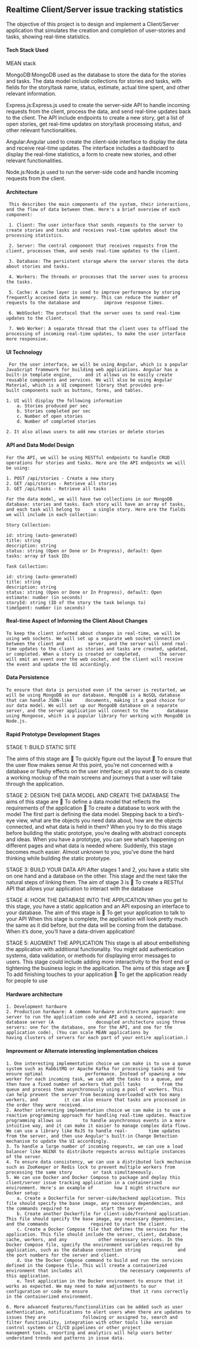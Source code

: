 ## Realtime Client/Server issue tracking statistics
The objective of this project is to design and implement a Client/Server application that simulates the creation and completion of user-stories and tasks, showing real-time statistics.

#### Tech Stack Used
MEAN stack

MongoDB:MongoDB used as the database to store the data for the stories and tasks. The data model include collections for stories and tasks, with fields for the story/task name, status, estimate, actual time spent, and other relevant information.

Express.js:Express.js used to create the server-side API to handle incoming requests from the client, process the data, and send real-time updates back to the client. The API include endpoints to create a new story, get a list of open stories, get real-time updates on story/task processing status, and other relevant functionalities.

Angular:Angular used to create the client-side interface to display the data and receive real-time updates. The interface includes a dashboard to display the real-time statistics, a form to create new stories, and other relevant functionalities.

Node.js:Node.js used to run the server-side code and handle incoming requests from the client.


#### Architecture

     This describes the main components of the system, their interactions, and the flow of data between them. Here's a brief overview of each component:

     1. Client: The user interface that sends requests to the server to create stories and tasks and receives real-time updates about the processing statistics.

     2. Server: The central component that receives requests from the client, processes them, and sends real-time updates to the client.

     3. Database: The persistent storage where the server stores the data about stories and tasks.

     4. Workers: The threads or processes that the server uses to process the tasks.

     5. Cache: A cache layer is used to improve performance by storing frequently accessed data in memory. This can reduce the number of requests to the database and         improve response times.

     6. WebSocket: The protocol that the server uses to send real-time updates to the client.

     7. Web Worker: A separate thread that the client uses to offload the processing of incoming real-time updates, to make the user interface more responsive.

#### UI Technology

     For the user interface, we will be using Angular, which is a popular JavaScript framework for building web applications. Angular has a built-in template engine,     and it allows us to easily create reusable components and services. We will also be using Angular Material, which is a UI component library that provides pre-       built components such as buttons, forms, and tables.
    
    1. UI will display the following information
        a. Stories produced per sec
        b. Stories completed per sec
        c. Number of open stories
        d. Number of completed stories

    2. It also allows users to add new stories or delete stories

#### API and Data Model Design

    For the API, we will be using RESTful endpoints to handle CRUD operations for stories and tasks. Here are the API endpoints we will be using:

    1. POST /api/stories - Create a new story
    2. GET /api/stories - Retrieve all stories
    3. GET /api/tasks - Retrieve all tasks
    
    For the data model, we will have two collections in our MongoDB database: stories and tasks. Each story will have an array of tasks, and each task will belong to     a single story. Here are the fields we will include in each collection:

    Story Collection:

    id: string (auto-generated)
    title: string
    description: string
    status: string (Open or Done or In Progress), default: Open
    tasks: array of task IDs

    Task Collection:

    id: string (auto-generated)
    title: string
    description: string
    status: string (Open or Done or In Progress), default: Open
    estimate: number (in seconds)
    storyId: string (ID of the story the task belongs to)
    timeSpent: number (in seconds)

#### Real-time Aspect of Informing the Client About Changes

    To keep the client informed about changes in real-time, we will be using web sockets. We will set up a separate web socket connection between the client and         server, and the server will send real-time updates to the client as stories and tasks are created, updated, or completed. When a story is created or completed,       the server will emit an event over the web socket, and the client will receive the event and update the UI accordingly.

#### Data Persistence

    To ensure that data is persisted even if the server is restarted, we will be using MongoDB as our database. MongoDB is a NoSQL database that can handle JSON-like     documents, making it a good choice for our data model. We will set up our MongoDB database on a separate server, and the server application will connect to the       database using Mongoose, which is a popular library for working with MongoDB in Node.js.

#### Rapid Prototype Development Stages

STAGE 1: BUILD STATIC SITE

The aims of this stage are
 To quickly figure out the layout
 To ensure that the user flow makes sense
At this point, you’re not concerned with a database or flashy effects on the user interface; all you want to do is create a working mockup of the main screens and journeys that a user will take through the application.

STAGE 2: DESIGN THE DATA MODEL AND CREATE THE DATABASE
The aims of this stage are
     To define a data model that reflects the requirements of the application
     To create a database to work with the model
The first part is defining the data model. Stepping back to a bird’s-eye view, what are the objects you need data about, how are the objects connected, and what data is held in them?
When you try to do this stage before building the static prototype, you’re dealing with abstract concepts and ideas. When you have a prototype, you can see what’s happening on different pages and what data is needed where. Suddenly, this stage becomes much easier. Almost unknown to you, you’ve done the hard thinking while building the static prototype.

STAGE 3: BUILD YOUR DATA API
After stages 1 and 2, you have a static site on one hand and a database on the other.
This stage and the next take the natural steps of linking them. The aim of stage 3 is
     To create a RESTful API that allows your application to interact with the database

STAGE 4: HOOK THE DATABASE INTO THE APPLICATION
When you get to this stage, you have a static application and an API exposing an interface to your database. The aim of this stage is
     To get your application to talk to your API
When this stage is complete, the application will look pretty much the same as it did before, but the data will be coming from the database. When it’s done, you’ll have a data-driven application!

STAGE 5: AUGMENT THE APPLICATION
This stage is all about embellishing the application with additional functionality. You might add authentication systems, data validation, or methods for displaying error messages to users. This stage could include adding more interactivity to the front end or tightening the business logic in the application.
The aims of this stage are
     To add finishing touches to your application
     To get the application ready for people to use


#### Hardware architecture

    1. Development hardware
    2. Production hardware: A common hardware architecture approach: one server to run the application code and API and a second, separate database server (A                decoupled architecture using three servers: one for the database, one for the API, and one for the application code), (You can scale MEAN applications by            having clusters of servers for each part of your entire application.)

#### Improvment or Alternate interesting implementation choices 

    1. One interesting implementation choice we can make is to use a queue system such as RabbitMQ or Apache Kafka for processing tasks and to ensure optimal                performance. Instead of spawning a new worker for each incoming task, we can add the tasks to a queue, and then have a fixed number of workers that pull tasks        from the queue and process them asynchronously using a pool of workers. This can help prevent the server from becoming overloaded with too many workers, and          it can also ensure that tasks are processed in the order they were received. 
    2. Another interesting implementation choice we can make is to use a reactive programming approach for handling real-time updates. Reactive programming allows us        to handle asynchronous events in a more intuitive way, and it can make it easier to manage complex data flows. We can use a library like RxJS to handle real-        time updates from the server, and then use Angular's built-in Change Detection mechanism to update the UI accordingly.
    3. To handle a large number of incoming requests, we can use a load balancer like NGINX to distribute requests across multiple instances of the server.
    4. To ensure data consistency, we can use a distributed lock mechanism such as ZooKeeper or Redis lock to prevent multiple workers from processing the same story        or task simultaneously.
    5. We can use Docker and Docker Compose to package and deploy this client/server issue tracking application in a containerized environment. Here's an example of        how I might structure our Docker setup:
        a. Create a Dockerfile for server-side/backend application. This file should specify the base image, any necessary dependencies, and the commands required to            start the server.
        b. Create another Dockerfile for client-side/frontend application. This file should specify the base image, any necessary dependencies, and the commands                required to start the client.
        c. Create a Docker Compose file that defines the services for the application. This file should include the server, client, database, cache, workers, and any            other necessary services. In the Docker Compose file, specify the environment variables required by application, such as the database connection string              and the port numbers for the server and client.
        d. Use the Docker Compose command to build and run the services defined in the Compose file. This will create a containerized environment that includes all              the necessary components of this application.
        e. Test application in the Docker environment to ensure that it works as expected. We may need to make adjustments to our configuration or code to ensure                that it runs correctly in the containerized environment.

    6. More advanced features/functionalities can be added such as user authentication, notifications to alert users when there are updates to issues they are              following or assigned to, search and filter functionality, integration with other tools like version control systems or CI/CD pipelines or other project              managment tools, reporting and analytics will help users better understand trends and patterns in issue data.

